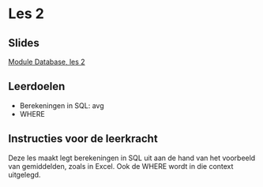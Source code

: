 # Les 2

## Slides <a href="#slides" id="slides"></a>

[​Module Database, les 2​](https://slides.com/felienne/pidk-k3-m2-l2)

## Leerdoelen <a href="#leerdoelen" id="leerdoelen"></a>

* Berekeningen in SQL: avg
* WHERE

## Instructies voor de leerkracht

Deze les maakt legt berekeningen in SQL uit aan de hand van het voorbeeld van gemiddelden, zoals in Excel. Ook de WHERE wordt in die context uitgelegd.
